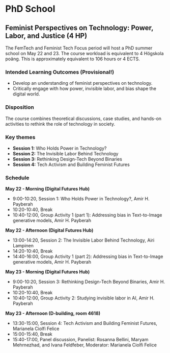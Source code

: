 # PhD School
## Feminist Perspectives on Technology: Power, Labor, and Justice (4 HP)
The FemTech and Feminist Tech Focus period will host a PhD summer school on May 22 and 23. The course workload is equivalent to 4 Högskola poäng. This is approximately equivalent to 106 hours or 4 ECTS. 


### Intended Learning Outcomes (Provisional!)
- Develop an understanding of feminist perspectives on technology.
- Critically engage with how power, invisible labor, and bias shape the digital world.


### Disposition
The course combines theoretical discussions, case studies, and hands-on activities to rethink the role of technology in society.


### Key themes
- **Session 1:** Who Holds Power in Technology?
- **Session 2:** The Invisible Labor Behind Technology
- **Session 3:** Rethinking Design-Tech Beyond Binaries
- **Session 4:** Tech Activism and Building Feminist Futures
  

### Schedule
**May 22 - Morning (Digital Futures Hub)**
* 9:00-10:20, Session 1: Who Holds Power in Technology?, Amir H. Payberah
* 10:20-10:40, Break
* 10:40-12:00, Group Activity 1 (part 1): Addressing bias in Text-to-Image generative models, Amir H. Payberah

**May 22 - Afternoon (Digital Futures Hub)**
* 13:00-14:20, Session 2: The Invisible Labor Behind Technology, Airi Lampinen
* 14:20-10:40, Break
* 14:40-16:00, Group Activity 1 (part 2): Addressing bias in Text-to-Image generative models, Amir H. Payberah

**May 23 - Morning (Digital Futures Hub)**
* 9:00-10:20, Session 3: Rethinking Design-Tech Beyond Binaries, Amir H. Payberah
* 10:20-10:40, Break
* 10:40-12:00, Group Activity 2: Studying invisible labor in AI, Amir H. Payberah

**May 23 - Afternoon (D-building, room 4618)**
* 13:30-15:00, Session 4: Tech Activism and Building Feminist Futures, Marianela Ciolfi Felice
* 15:00-15:40, Break
* 15:40-17:00, Panel discussion, Panelist: Rosanna Bellini, Maryam Mehrnezhad, and Ivana Feldfeber, Moderator: Marianela Ciolfi Felice
